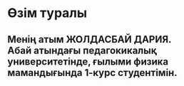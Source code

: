 <!DOCTYPE html>
<html>
<head>
<title>Page Title</title>
</head>
<body>

<h1>Өзім туралы</h1>
<h2>Менің атым ЖОЛДАСБАЙ ДАРИЯ.
<br>
Абай атындағы педагокикалық университетінде, ғылыми физика мамандығында 1-курс студентімін. </h2>

</body>
</html>

<!DOCTYPE html>
<html>
<body>
